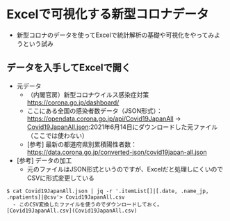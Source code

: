 # Excelで可視化する新型コロナデータ
- 新型コロナのデータを使ってExcelで統計解析の基礎や可視化をやってみようという試み

## データを入手してExcelで開く
- 元データ
  - （内閣官房）新型コロナウイルス感染症対策 https://corona.go.jp/dashboard/
  - ここにある全国の感染者数データ（JSON形式）：https://opendata.corona.go.jp/api/Covid19JapanAll → [Covid19JapanAll.json](Covid19JapanAll.json):2021年6月14日にダウンロードした元ファイル（ここでは使わない）
  - [参考] 最新の都道府県別累積陽性者数：https://data.corona.go.jp/converted-json/covid19japan-all.json
- [参考] データの加工
  - 元のファイルはJSON形式というのですが、Excelだと処理しにくいのでCSVに形式変更している
```
$ cat Covid19JapanAll.json | jq -r '.itemList[]|[.date, .name_jp, .npatients]|@csv'> Covid19JapanAll.csv
  - このCSV変換したファイルを使うのでダウンロードしておく。[Covid19JapanAll.csv](Covid19JapanAll.csv)
```


